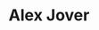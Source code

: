 ---
layout: single
title: Alex Jover
creator: Alex Jover
creator_url: https://twitter.com/alexjoverm
date_added: 2019-02-08
site_description: Perfect example of VuePress used for blogging.
site_url: https://alexjover.com/
site_repo: https://github.com/alexjoverm/alexjover.com
site_screenshots:
  - gallery/alex-jover.png
  - gallery/alex-jover-post.png
site_tags:
  - blog
---